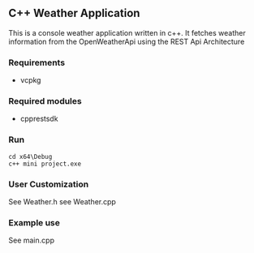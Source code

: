 ## C++ Weather Application ##

This is a console weather application written in c++. It fetches weather information from the OpenWeatherApi using the REST Api Architecture 


### Requirements ###
* vcpkg

### Required modules ###
* cpprestsdk


### Run ###
    cd x64\Debug
    c++ mini project.exe

### User Customization ###
See Weather.h
see Weather.cpp

### Example use ###
See main.cpp
